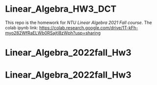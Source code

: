 # Linear_Algebra_HW3_DCT
This repo is the homework for *NTU Linear Algebra 2021 Fall course*.
The colab ipynb link: https://colab.research.google.com/drive/1T-kFh-myo282WfRaELWb0RSajtI8zWph?usp=sharing
# Linear_Algebra_2022fall_Hw3
# Linear_Algebra_2022fall_Hw3
